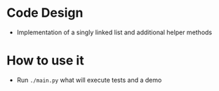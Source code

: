 # Code Design

- Implementation of a singly linked list and additional helper methods

# How to use it

- Run `./main.py` what will execute tests and a demo
